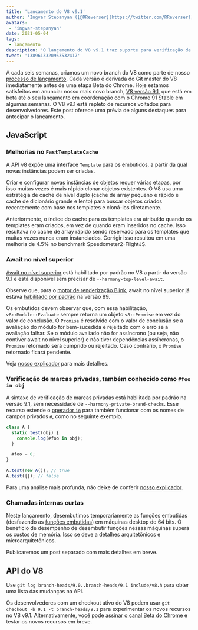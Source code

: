 ```yaml
---
title: 'Lançamento do V8 v9.1'
author: 'Ingvar Stepanyan ([@RReverser](https://twitter.com/RReverser)), testando minha marca privada'
avatars:
 - 'ingvar-stepanyan'
date: 2021-05-04
tags:
 - lançamento
description: 'O lançamento do V8 v9.1 traz suporte para verificação de marcas privadas, await no nível superior habilitado por padrão e melhorias de desempenho.'
tweet: '1389613320953532417'
---
```

A cada seis semanas, criamos um novo branch do V8 como parte de nosso [processo de lançamento](https://v8.dev/docs/release-process). Cada versão é derivada do Git master do V8 imediatamente antes de uma etapa Beta do Chrome. Hoje estamos satisfeitos em anunciar nosso mais novo branch, [V8 versão 9.1](https://chromium.googlesource.com/v8/v8.git/+log/branch-heads/9.1), que está em beta até o seu lançamento em coordenação com o Chrome 91 Stable em algumas semanas. O V8 v9.1 está repleto de recursos voltados para desenvolvedores. Este post oferece uma prévia de alguns destaques para antecipar o lançamento.

<!--truncate-->
## JavaScript

### Melhorias no `FastTemplateCache`

A API v8 expõe uma interface `Template` para os embutidos, a partir da qual novas instâncias podem ser criadas.

Criar e configurar novas instâncias de objetos requer várias etapas, por isso muitas vezes é mais rápido clonar objetos existentes. O V8 usa uma estratégia de cache de nível duplo (cache de array pequeno e rápido e cache de dicionário grande e lento) para buscar objetos criados recentemente com base nos templates e cloná-los diretamente.

Anteriormente, o índice do cache para os templates era atribuído quando os templates eram criados, em vez de quando eram inseridos no cache. Isso resultava no cache de array rápido sendo reservado para os templates que muitas vezes nunca eram instanciados. Corrigir isso resultou em uma melhoria de 4.5% no benchmark Speedometer2-FlightJS.

### Await no nível superior

[Await no nível superior](https://v8.dev/features/top-level-await) está habilitado por padrão no V8 a partir da versão 9.1 e está disponível sem precisar de `--harmony-top-level-await`.

Observe que, para o [motor de renderização Blink](https://www.chromium.org/blink), await no nível superior já estava [habilitado por padrão](https://v8.dev/blog/v8-release-89#top-level-await) na versão 89.

Os embutidos devem observar que, com essa habilitação, `v8::Module::Evaluate` sempre retorna um objeto `v8::Promise` em vez do valor de conclusão. O `Promise` é resolvido com o valor de conclusão se a avaliação do módulo for bem-sucedida e rejeitado com o erro se a avaliação falhar. Se o módulo avaliado não for assíncrono (ou seja, não contiver await no nível superior) e não tiver dependências assíncronas, o `Promise` retornado será cumprido ou rejeitado. Caso contrário, o `Promise` retornado ficará pendente.

Veja [nosso explicador](https://v8.dev/features/top-level-await) para mais detalhes.

### Verificação de marcas privadas, também conhecido como `#foo in obj`

A sintaxe de verificação de marcas privadas está habilitada por padrão na versão 9.1, sem necessidade de `--harmony-private-brand-checks`. Esse recurso estende o [operador `in`](https://developer.mozilla.org/en-US/docs/Web/JavaScript/Reference/Operators/in) para também funcionar com os nomes de campos privados `#`, como no seguinte exemplo.

```javascript
class A {
  static test(obj) {
    console.log(#foo in obj);
  }

  #foo = 0;
}

A.test(new A()); // true
A.test({}); // false
```

Para uma análise mais profunda, não deixe de conferir [nosso explicador](https://v8.dev/features/private-brand-checks).

### Chamadas internas curtas

Neste lançamento, desembutimos temporariamente as funções embutidas (desfazendo as [funções embutidas](https://v8.dev/blog/embedded-builtins)) em máquinas desktop de 64 bits. O benefício de desempenho de desembutir funções nessas máquinas supera os custos de memória. Isso se deve a detalhes arquitetônicos e microarquitetônicos.

Publicaremos um post separado com mais detalhes em breve.

## API do V8

Use `git log branch-heads/9.0..branch-heads/9.1 include/v8.h` para obter uma lista das mudanças na API.

Os desenvolvedores com um checkout ativo do V8 podem usar `git checkout -b 9.1 -t branch-heads/9.1` para experimentar os novos recursos no V8 v9.1. Alternativamente, você pode [assinar o canal Beta do Chrome](https://www.google.com/chrome/browser/beta.html) e testar os novos recursos em breve.
